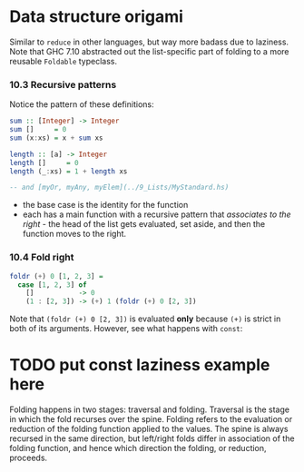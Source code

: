 # Data structure origami
Similar to `reduce` in other languages, but way more badass due to laziness. Note that GHC 7.10 abstracted out the list-specific part of folding to a more reusable `Foldable` typeclass.

### 10.3 Recursive patterns
Notice the pattern of these definitions:
```haskell
sum :: [Integer] -> Integer
sum []     = 0
sum (x:xs) = x + sum xs

length :: [a] -> Integer
length []     = 0
length (_:xs) = 1 + length xs

-- and [myOr, myAny, myElem](../9_Lists/MyStandard.hs)
```
- the base case is the identity for the function
- each has a main function with a recursive pattern that *associates to the right* - the head of the list gets evaluated, set aside, and then the function moves to the right.

### 10.4 Fold right
```haskell
foldr (+) 0 [1, 2, 3] =
  case [1, 2, 3] of
    []           -> 0
    (1 : [2, 3]) -> (+) 1 (foldr (+) 0 [2, 3])
```
Note that `(foldr (+) 0 [2, 3])` is evaluated **only** because `(+)` is strict in both of its arguments. However, see what happens with `const`:

# TODO put const laziness example here

Folding happens in two stages: traversal and folding. Traversal is the stage in which the fold recurses over the spine. Folding refers to the evaluation or reduction of the folding function applied to the values. The spine is always recursed in the same direction, but left/right folds differ in association of the folding function, and hence which direction the folding, or reduction, proceeds.
